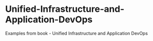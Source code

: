 # Unified-Infrastructure-and-Application-DevOps
Examples from book - Unified Infrastructure and Application DevOps
